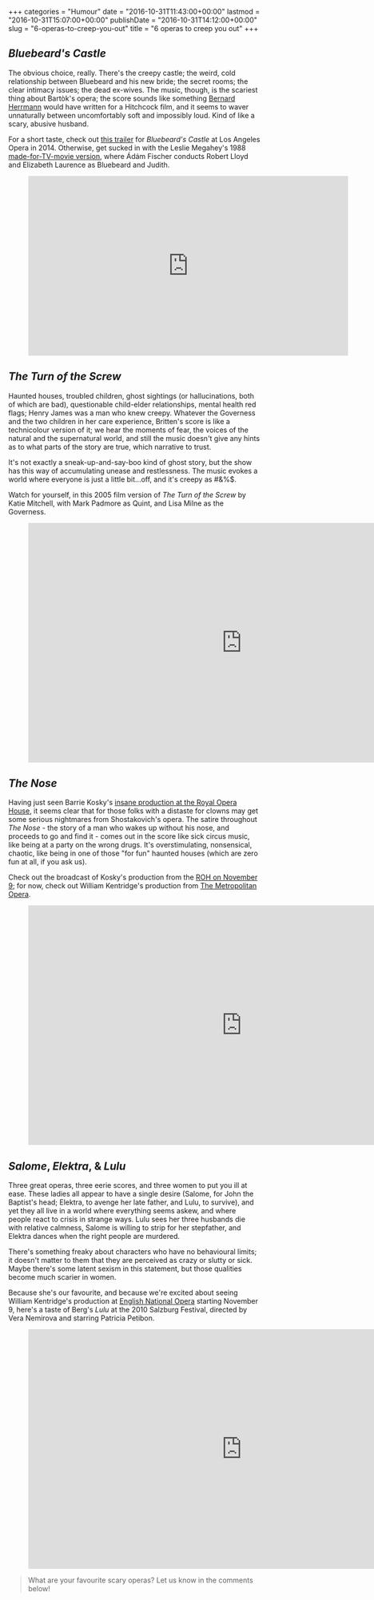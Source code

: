 +++
categories = "Humour"
date = "2016-10-31T11:43:00+00:00"
lastmod = "2016-10-31T15:07:00+00:00"
publishDate = "2016-10-31T14:12:00+00:00"
slug = "6-operas-to-creep-you-out"
title = "6 operas to creep you out"
+++

## *Bluebeard's Castle*

The obvious choice, really. There's the creepy castle; the weird, cold relationship between Bluebeard and his new bride; the secret rooms; the clear intimacy issues; the dead ex-wives. The music, though, is the scariest thing about Bartòk's opera; the score sounds like something [Bernard Herrmann](https://en.wikipedia.org/wiki/Bernard_Herrmann) would have written for a Hitchcock film, and it seems to waver unnaturally between uncomfortably soft and impossibly loud. Kind of like a scary, abusive husband.

For a short taste, check out [this trailer](https://youtu.be/0yrdaA0Me7U) for *Bluebeard's Castle* at Los Angeles Opera in 2014. Otherwise, get sucked in with the Leslie Megahey's 1988 [made-for-TV-movie version](http://www.imdb.com/title/tt0364318/?ref_=ttfc_fc_tt), where Ádám Fischer conducts Robert Lloyd and Elizabeth Laurence as Bluebeard and Judith.

<figure data-type="video">
<iframe width="640" height="360" src="https://www.youtube.com/embed/p9Aq2WWds8k" frameborder="0" allowfullscreen></iframe>
</figure>

## *The Turn of the Screw*

Haunted houses, troubled children, ghost sightings (or hallucinations, both of which are bad), questionable child-elder relationships, mental health red flags; Henry James was a man who knew creepy. Whatever the Governess and the two children in her care experience, Britten's score is like a technicolour version of it; we hear the moments of fear, the voices of the natural and the supernatural world, and still the music doesn't give any hints as to what parts of the story are true, which narrative to trust.

It's not exactly a sneak-up-and-say-boo kind of ghost story, but the show has this way of accumulating unease and restlessness. The music evokes a world where everyone is just a little bit...off, and it's creepy as #&%$.

Watch for yourself, in this 2005 film version of *The Turn of the Screw* by Katie Mitchell, with Mark Padmore as Quint, and Lisa Milne as the Governess.

<figure data-type="video">
<iframe width="854" height="480" src="https://www.youtube.com/embed/c7GOueDw0cI" frameborder="0" allowfullscreen></iframe>
</figure>

## *The Nose*

Having just seen Barrie Kosky's [insane production at the Royal Opera House](/jaw-dropping-the-nose-at-roh/), it seems clear that for those folks with a distaste for clowns may get some serious nightmares from Shostakovich's opera. The satire throughout *The Nose* - the story of a man who wakes up without his nose, and proceeds to go and find it - comes out in the score like sick circus music, like being at a party on the wrong drugs. It's overstimulating, nonsensical, chaotic, like being in one of those "for fun" haunted houses (which are zero fun at all, if you ask us).

Check out the broadcast of Kosky's production from the [ROH on November 9](http://www.roh.org.uk/news/watch-the-nose-to-be-livestreamed-on-9-november-2016); for now, check out William Kentridge's production from [The Metropolitan Opera](/scene/companies/the-metropolitan-opera/).

<figure data-type="video">
<iframe width="854" height="480" src="https://www.youtube.com/embed/PVdIrhVmCYI?list=PLCcad1oy6FO-UY8Oapk_4pMZu1P5F8Is9" frameborder="0" allowfullscreen></iframe>
</figure>

## *Salome*, *Elektra*, & *Lulu*

Three great operas, three eerie scores, and three women to put you ill at ease. These ladies all appear to have a single desire (Salome, for John the Baptist's head; Elektra, to avenge her late father, and Lulu, to survive), and yet they all live in a world where everything seems askew, and where people react to crisis in strange ways. Lulu sees her three husbands die with relative calmness, Salome is willing to strip for her stepfather, and Elektra dances when the right people are murdered.

There's something freaky about characters who have no behavioural limits; it doesn't matter to them that they are perceived as crazy or slutty or sick. Maybe there's some latent sexism in this statement, but those qualities become much scarier in women.

Because she's our favourite, and because we're excited about seeing William Kentridge's production at  [English National Opera](/scene/companies/english-nationa-opera/) starting November 9, here's a taste of Berg's *Lulu* at the 2010 Salzburg Festival, directed by Vera Nemirova and starring Patricia Petibon.

<figure data-type="video">
<iframe width="854" height="480" src="https://www.youtube.com/embed/a4-s28gnnyo" frameborder="0" allowfullscreen></iframe>
</figure>

>What are your favourite scary operas? Let us know in the comments below!
